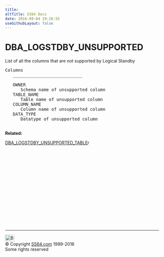 ```yaml
---
title:
altTitle: SS64 Docs
date: 2016-09-04 19:26:55
useGithubLayout: false
---
```

<!-- #BeginLibraryItem "/Library/head_orad.lbi" --><!-- #EndLibraryItem --><h1>DBA_LOGSTDBY_UNSUPPORTED </h1><p> List of all the columns that are not supported by Logical Standby </p> 
 
<pre>Columns
   ___________________________
 
   OWNER
      Schema name of unsupported column
   TABLE_NAME
      Table name of unsupported column
   COLUMN_NAME
      Column name of unsupported column
   DATA_TYPE
      Datatype of unsupported column

</pre>
<p><b>Related:</b></p>
<p><a href="DBA_LOGSTDBY_UNSUPPORTED_TABLE.html">DBA_LOGSTDBY_UNSUPPORTED_TABLE</a>r</p><!-- #BeginLibraryItem "/Library/foot_orad.lbi" --><p>
<!-- oracle-footer -->
<ins class="adsbygoogle" style="display:inline-block;width:300px;height:250px" data-ad-client="ca-pub-6140977852749469" data-ad-slot="4275490898"></ins>
<script>
(adsbygoogle = window.adsbygoogle || []).push({});
</script></p>
<hr>
<div id="bl" class="footer"><a href="DBA_LOGSTDBY_UNSUPPORTED.html#"><img src="../images/top.png" width="30" height="22" alt="Back to the Top"></a></div>
<div id="br" class="footer, tagline">© Copyright <a href="http://ss64.com/">SS64.com</a> 1999-2016<br>
Some rights reserved</div>
<!-- #EndLibraryItem -->

